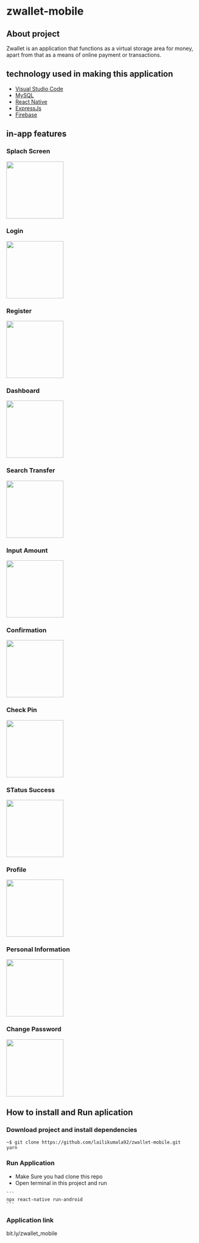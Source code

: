 # zwallet-mobile
 
## About project

  Zwallet is an application that functions as a virtual storage area for money, apart from that as a means of online payment or transactions.
   
## technology used in making this application

  - [Visual Studio Code](https://code.visualstudio.com/)
  - [MySQL](https://www.mysql.com/)
  - [React Native](https://reactnative.dev/)
  - [ExpressJs](https://expressjs.com/)
  - [Firebase](https://console.firebase.google.com/u/0/)
 
## in-app features

 ### Splach Screen
  <img src="https://user-images.githubusercontent.com/66887616/103172121-17b9fa80-4806-11eb-9568-8aa27a91de73.jpg" width="150">
  
 ### Login
 <img src="https://user-images.githubusercontent.com/66887616/103172094-d0336e80-4805-11eb-9b4f-539ae342aab9.jpg" width="150">
 
 ### Register
 <img src="https://user-images.githubusercontent.com/66887616/103172107-efca9700-4805-11eb-9221-417e3d25c072.jpg" width="150">
  
 ### Dashboard
 <img src="https://user-images.githubusercontent.com/66887616/103172069-a0846680-4805-11eb-9644-a02b3879fd1b.jpg" width="150">
  
 ### Search Transfer
 <img src="https://user-images.githubusercontent.com/66887616/103172104-e0e3e480-4805-11eb-820d-23efe64e65ed.jpg" width="150">
 
 ### Input Amount
 <img src="https://user-images.githubusercontent.com/66887616/103172013-3cfa3900-4805-11eb-810a-7655bc6f7de8.jpg" width="150">
 
  ### Confirmation
 <img src="https://user-images.githubusercontent.com/66887616/103172052-8c406980-4805-11eb-8a1b-7a8951382335.jpg" width="150">
 
   ### Check Pin
 <img src="https://user-images.githubusercontent.com/66887616/103172019-4aafbe80-4805-11eb-87d4-1893d37d1ad3.jpg" width="150">
 
   ### STatus Success 
 <img src="https://user-images.githubusercontent.com/66887616/103172127-21dbf900-4806-11eb-97b0-0f559336cdf3.jpg" width="150">
 
 ### Profile
 <img src="https://user-images.githubusercontent.com/66887616/103172102-dcb7c700-4805-11eb-9b80-da84fe00c252.jpg" width="150">
 
  ### Personal Information
 <img src="https://user-images.githubusercontent.com/66887616/103172098-d590b900-4805-11eb-81a3-5e7936843eb2.jpg" width="150">
 
  ### Change Password
 <img src="https://user-images.githubusercontent.com/66887616/103172032-64510600-4805-11eb-80fc-7a84f1dba9c7.jpg" width="150">

## How to install and Run aplication 

### Download project and install dependencies

```
~$ git clone https://github.com/lailikumala92/zwallet-mobile.git
yarn
```

### Run Application
   <ul>
    <li>Make Sure you had clone this repo</li>
    <li>Open terminal in this project and run</li>
   </ul>

    ```
    npx react-native run-android
    ```

### Application link

bit.ly/zwallet_mobile
